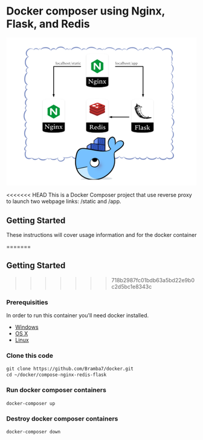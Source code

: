 # Docker composer using Nginx, Flask, and Redis

![diagram](images/composer-diagram.png)

<<<<<<< HEAD
This is a Docker Composer project that use reverse proxy to launch two webpage links: /static and /app.

## Getting Started

These instructions will cover usage information and for the docker container

=======

## Getting Started

>>>>>>> 718b2987fc01bdb63a5bd22e9b0c2d5bc1e8343c
### Prerequisities

In order to run this container you'll need docker installed.

- [Windows](https://docs.docker.com/windows/started)
- [OS X](https://docs.docker.com/mac/started/)
- [Linux](https://docs.docker.com/linux/started/)

### Clone this code

```
git clone https://github.com/Bramba7/docker.git
cd ~/docker/compose-nginx-redis-flask
```

### Run docker composer containers

```
docker-composer up
```

### Destroy docker composer containers

```
docker-composer down
```
